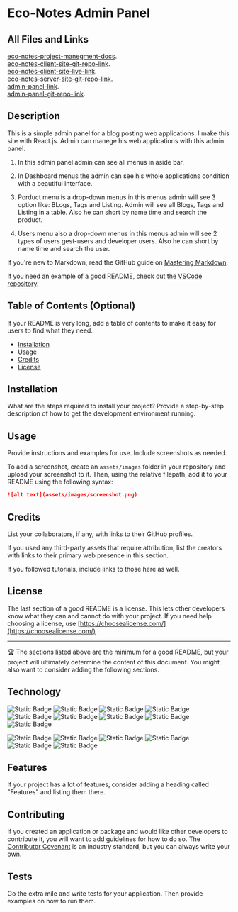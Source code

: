 # Eco-Notes Admin Panel


## All Files and Links 

[eco-notes-project-manegment-docs](https://docs.google.com/document/d/1geAzLOs4qQl50mtPnQxGiDYWgMUyC7Ky4OwH7zmyNKo/edit).
<br>
[eco-notes-client-site-git-repo-link](https://github.com/TFMahabub/eco-notes).
<br>
[eco-notes-client-site-live-link](https://eco-notes.vercel.app/).
<br>
[eco-notes-server-site-git-repo-link](https://github.com/TFMahabub/eco-notes-server).
<br>
[admin-panel-link](https://eco-notes-admin-panel.netlify.app/).
<br>
[admin-panel-git-repo-link](https://github.com/TFMahabub/eco-notes-admin-cli).

## Description 

This is a simple admin panel for a blog posting web applications. I make this site with React.js. Admin can manege his web applications with this admin panel.

1. In this admin panel admin can see all menus in aside bar.

2. In Dashboard menus the admin can see his whole applications condition with a beautiful interface.

3. Porduct menu is a drop-down menus in this menus admin will see 3 option like: BLogs, Tags and Listing. Admin will see all Blogs, Tags and Listing in a table. Also he can short by name time and search the product.

4. Users menu also a drop-down menus in this menus admin will see 2 types of users gest-users and developer users. Also he can short by name time and search the user.

If you're new to Markdown, read the GitHub guide on [Mastering Markdown](https://guides.github.com/features/mastering-markdown/).

If you need an example of a good README, check out [the VSCode repository](https://github.com/microsoft/vscode).


## Table of Contents (Optional)

If your README is very long, add a table of contents to make it easy for users to find what they need.

* [Installation](#installation)
* [Usage](#usage)
* [Credits](#credits)
* [License](#license)


## Installation

What are the steps required to install your project? Provide a step-by-step description of how to get the development environment running.


## Usage 

Provide instructions and examples for use. Include screenshots as needed.

To add a screenshot, create an `assets/images` folder in your repository and upload your screenshot to it. Then, using the relative filepath, add it to your README using the following syntax:

```md
![alt text](assets/images/screenshot.png)
```


## Credits

List your collaborators, if any, with links to their GitHub profiles.

If you used any third-party assets that require attribution, list the creators with links to their primary web presence in this section.

If you followed tutorials, include links to those here as well.


## License

The last section of a good README is a license. This lets other developers know what they can and cannot do with your project. If you need help choosing a license, use [https://choosealicense.com/](https://choosealicense.com/)


---

🏆 The sections listed above are the minimum for a good README, but your project will ultimately determine the content of this document. You might also want to consider adding the following sections.

## Technology

![Static Badge](https://img.shields.io/badge/typeScript-100%25-007ACC)
![Static Badge](https://img.shields.io/badge/javaScript-100%25-EFD81D)
![Static Badge](https://img.shields.io/badge/tailwindCSS-100%25-38BDF8)
![Static Badge](https://img.shields.io/badge/React.js-100%25-00DDFF)
![Static Badge](https://img.shields.io/badge/Next.js-100%25-383838)
![Static Badge](https://img.shields.io/badge/Redux-80%25-764ABC)
![Static Badge](https://img.shields.io/badge/Node.js-70%25-89BB5A)
![Static Badge](https://img.shields.io/badge/Express.js-50%25-868686)
![Static Badge](https://img.shields.io/badge/mongoDB-60%25-086341)

![Static Badge](https://img.shields.io/badge/VS_Code-100%25-2B8DCC)
![Static Badge](https://img.shields.io/badge/Git-100%25-F05539)
![Static Badge](https://img.shields.io/badge/Github-100%25-383838)
![Static Badge](https://img.shields.io/badge/Vite-100%25-9F5BFE)
![Static Badge](https://img.shields.io/badge/EsLint-100%25-4A2EC4)
![Static Badge](https://img.shields.io/badge/airbnb_code_format-100%25-FF5F64)


## Features

If your project has a lot of features, consider adding a heading called "Features" and listing them there.


## Contributing

If you created an application or package and would like other developers to contribute it, you will want to add guidelines for how to do so. The [Contributor Covenant](https://www.contributor-covenant.org/) is an industry standard, but you can always write your own.

## Tests

Go the extra mile and write tests for your application. Then provide examples on how to run them.